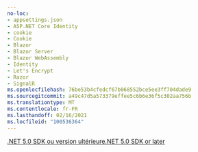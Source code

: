 ```yaml
---
no-loc:
- appsettings.json
- ASP.NET Core Identity
- cookie
- Cookie
- Blazor
- Blazor Server
- Blazor WebAssembly
- Identity
- Let's Encrypt
- Razor
- SignalR
ms.openlocfilehash: 76be53b4cfedcf67b068552bce5ee3ff704dade9
ms.sourcegitcommit: a49c47d5a573379effee5c6b6e36f5c302aa756b
ms.translationtype: MT
ms.contentlocale: fr-FR
ms.lasthandoff: 02/16/2021
ms.locfileid: "100536364"
---
```

[<span data-ttu-id="c3aad-101">.NET 5,0 SDK ou version ultérieure</span><span class="sxs-lookup"><span data-stu-id="c3aad-101">.NET 5.0 SDK or later</span></span>](https://dotnet.microsoft.com/download/dotnet/5.0)
